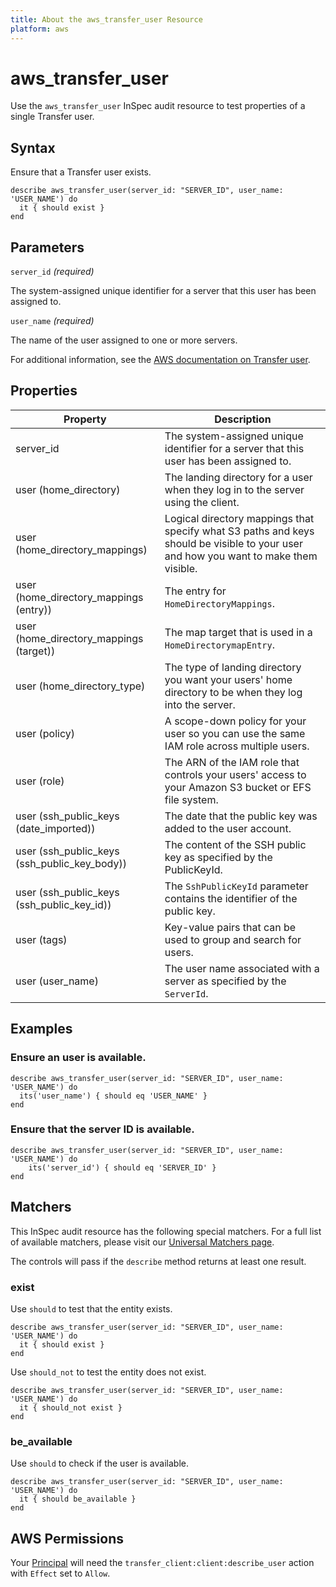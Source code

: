 ```yaml
---
title: About the aws_transfer_user Resource
platform: aws
---
```


# aws\_transfer\_user

Use the `aws_transfer_user` InSpec audit resource to test properties of a single Transfer user.

## Syntax

Ensure that a Transfer user exists.

    describe aws_transfer_user(server_id: "SERVER_ID", user_name: 'USER_NAME') do
      it { should exist }
    end

## Parameters

`server_id` _(required)_

The system-assigned unique identifier for a server that this user has been assigned to.

`user_name` _(required)_

The name of the user assigned to one or more servers.

For additional information, see the [AWS documentation on Transfer user](https://docs.aws.amazon.com/AWSCloudFormation/latest/UserGuide/aws-resource-transfer-user.html).

## Properties

| Property | Description|
| --- | --- |
| server_id | The system-assigned unique identifier for a server that this user has been assigned to. |
| user (home_directory) | The landing directory for a user when they log in to the server using the client.  |
| user (home_directory_mappings) | Logical directory mappings that specify what S3 paths and keys should be visible to your user and how you want to make them visible. |
| user (home_directory_mappings (entry)) | The entry for `HomeDirectoryMappings`. |
| user (home_directory_mappings (target)) | The map target that is used in a `HomeDirectorymapEntry`.  |
| user (home_directory_type) | The type of landing directory you want your users' home directory to be when they log into the server. |
| user (policy) | A scope-down policy for your user so you can use the same IAM role across multiple users. |
| user (role) | The ARN of the IAM role that controls your users' access to your Amazon S3 bucket or EFS file system. |
| user (ssh_public_keys (date_imported)) | The date that the public key was added to the user account. |
| user (ssh_public_keys (ssh_public_key_body)) | The content of the SSH public key as specified by the PublicKeyId. |
| user (ssh_public_keys (ssh_public_key_id)) | The `SshPublicKeyId` parameter contains the identifier of the public key.  |
| user (tags) | Key-value pairs that can be used to group and search for users.  |
| user (user_name) | The user name associated with a server as specified by the `ServerId`. |

## Examples

### Ensure an user is available.

    describe aws_transfer_user(server_id: "SERVER_ID", user_name: 'USER_NAME') do
      its('user_name') { should eq 'USER_NAME' }
    end

### Ensure that the server ID is available.

    describe aws_transfer_user(server_id: "SERVER_ID", user_name: 'USER_NAME') do
        its('server_id') { should eq 'SERVER_ID' }
    end

## Matchers

This InSpec audit resource has the following special matchers. For a full list of available matchers, please visit our [Universal Matchers page](https://www.inspec.io/docs/reference/matchers/).

The controls will pass if the `describe` method returns at least one result.

### exist

Use `should` to test that the entity exists.

    describe aws_transfer_user(server_id: "SERVER_ID", user_name: 'USER_NAME') do
      it { should exist }
    end

Use `should_not` to test the entity does not exist.

    describe aws_transfer_user(server_id: "SERVER_ID", user_name: 'USER_NAME') do
      it { should_not exist }
    end

### be_available

Use `should` to check if the user is available.

    describe aws_transfer_user(server_id: "SERVER_ID", user_name: 'USER_NAME') do
      it { should be_available }
    end

## AWS Permissions

Your [Principal](https://docs.aws.amazon.com/IAM/latest/UserGuide/intro-structure.html#intro-structure-principal) will need the `transfer_client:client:describe_user` action with `Effect` set to `Allow`.